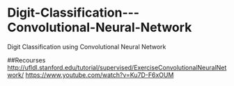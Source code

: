 # Digit-Classification---Convolutional-Neural-Network
Digit Classification using Convolutional Neural Network

##Recourses
http://ufldl.stanford.edu/tutorial/supervised/ExerciseConvolutionalNeuralNetwork/
https://www.youtube.com/watch?v=Ku7D-F6xOUM

